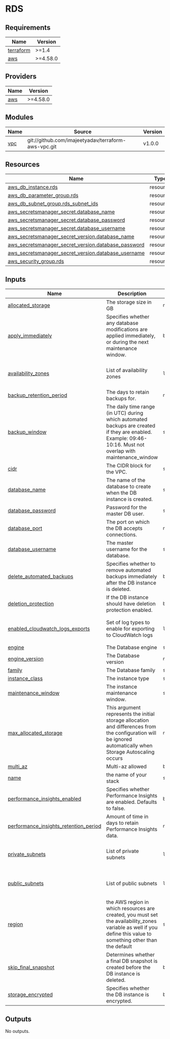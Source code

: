 # RDS

<!-- BEGINNING OF PRE-COMMIT-TERRAFORM DOCS HOOK -->
## Requirements

| Name | Version |
|------|---------|
| <a name="requirement_terraform"></a> [terraform](#requirement\_terraform) | >=1.4 |
| <a name="requirement_aws"></a> [aws](#requirement\_aws) | >=4.58.0 |

## Providers

| Name | Version |
|------|---------|
| <a name="provider_aws"></a> [aws](#provider\_aws) | >=4.58.0 |

## Modules

| Name | Source | Version |
|------|--------|---------|
| <a name="module_vpc"></a> [vpc](#module\_vpc) | git://github.com/imajeetyadav/terraform-aws-vpc.git | v1.0.0 |

## Resources

| Name | Type |
|------|------|
| [aws_db_instance.rds](https://registry.terraform.io/providers/hashicorp/aws/latest/docs/resources/db_instance) | resource |
| [aws_db_parameter_group.rds](https://registry.terraform.io/providers/hashicorp/aws/latest/docs/resources/db_parameter_group) | resource |
| [aws_db_subnet_group.rds_subnet_ids](https://registry.terraform.io/providers/hashicorp/aws/latest/docs/resources/db_subnet_group) | resource |
| [aws_secretsmanager_secret.database_name](https://registry.terraform.io/providers/hashicorp/aws/latest/docs/resources/secretsmanager_secret) | resource |
| [aws_secretsmanager_secret.database_password](https://registry.terraform.io/providers/hashicorp/aws/latest/docs/resources/secretsmanager_secret) | resource |
| [aws_secretsmanager_secret.database_username](https://registry.terraform.io/providers/hashicorp/aws/latest/docs/resources/secretsmanager_secret) | resource |
| [aws_secretsmanager_secret_version.database_name](https://registry.terraform.io/providers/hashicorp/aws/latest/docs/resources/secretsmanager_secret_version) | resource |
| [aws_secretsmanager_secret_version.database_password](https://registry.terraform.io/providers/hashicorp/aws/latest/docs/resources/secretsmanager_secret_version) | resource |
| [aws_secretsmanager_secret_version.database_username](https://registry.terraform.io/providers/hashicorp/aws/latest/docs/resources/secretsmanager_secret_version) | resource |
| [aws_security_group.rds](https://registry.terraform.io/providers/hashicorp/aws/latest/docs/resources/security_group) | resource |

## Inputs

| Name | Description | Type | Default | Required |
|------|-------------|------|---------|:--------:|
| <a name="input_allocated_storage"></a> [allocated\_storage](#input\_allocated\_storage) | The storage size in GB | `number` | `20` | no |
| <a name="input_apply_immediately"></a> [apply\_immediately](#input\_apply\_immediately) | Specifies whether any database modifications are applied immediately, or during the next maintenance window. | `bool` | `true` | no |
| <a name="input_availability_zones"></a> [availability\_zones](#input\_availability\_zones) | List of availability zones | `list(string)` | <pre>[<br>  "ap-south-1a",<br>  "ap-south-1b"<br>]</pre> | no |
| <a name="input_backup_retention_period"></a> [backup\_retention\_period](#input\_backup\_retention\_period) | The days to retain backups for. | `number` | `7` | no |
| <a name="input_backup_window"></a> [backup\_window](#input\_backup\_window) | The daily time range (in UTC) during which automated backups are created if they are enabled. Example: 09:46-10:16. Must not overlap with maintenance\_window | `string` | `"03:00-06:00"` | no |
| <a name="input_cidr"></a> [cidr](#input\_cidr) | The CIDR block for the VPC. | `string` | `"10.0.0.0/16"` | no |
| <a name="input_database_name"></a> [database\_name](#input\_database\_name) | The name of the database to create when the DB instance is created. | `string` | `"demo"` | no |
| <a name="input_database_password"></a> [database\_password](#input\_database\_password) | Password for the master DB user. | `string` | `"insecurepassword"` | no |
| <a name="input_database_port"></a> [database\_port](#input\_database\_port) | The port on which the DB accepts connections. | `number` | `5432` | no |
| <a name="input_database_username"></a> [database\_username](#input\_database\_username) | The master username for the database. | `string` | `"demo"` | no |
| <a name="input_delete_automated_backups"></a> [delete\_automated\_backups](#input\_delete\_automated\_backups) | Specifies whether to remove automated backups immediately after the DB instance is deleted. | `bool` | `true` | no |
| <a name="input_deletion_protection"></a> [deletion\_protection](#input\_deletion\_protection) | If the DB instance should have deletion protection enabled. | `bool` | `false` | no |
| <a name="input_enabled_cloudwatch_logs_exports"></a> [enabled\_cloudwatch\_logs\_exports](#input\_enabled\_cloudwatch\_logs\_exports) | Set of log types to enable for exporting to CloudWatch logs | `list(string)` | <pre>[<br>  "postgresql",<br>  "upgrade"<br>]</pre> | no |
| <a name="input_engine"></a> [engine](#input\_engine) | The Database engine | `string` | `"postgres"` | no |
| <a name="input_engine_version"></a> [engine\_version](#input\_engine\_version) | The Database version | `number` | `14.4` | no |
| <a name="input_family"></a> [family](#input\_family) | The Database family | `string` | `"postgres14"` | no |
| <a name="input_instance_class"></a> [instance\_class](#input\_instance\_class) | The instance type | `string` | `"db.t3.micro"` | no |
| <a name="input_maintenance_window"></a> [maintenance\_window](#input\_maintenance\_window) | The instance maintenance window. | `string` | `"Sat:00:00-Sat:03:00"` | no |
| <a name="input_max_allocated_storage"></a> [max\_allocated\_storage](#input\_max\_allocated\_storage) | This argument represents the initial storage allocation and differences from the configuration will be ignored automatically when Storage Autoscaling occurs | `number` | `100` | no |
| <a name="input_multi_az"></a> [multi\_az](#input\_multi\_az) | Multi-az allowed | `bool` | `false` | no |
| <a name="input_name"></a> [name](#input\_name) | the name of your stack | `string` | `"rds-example"` | no |
| <a name="input_performance_insights_enabled"></a> [performance\_insights\_enabled](#input\_performance\_insights\_enabled) | Specifies whether Performance Insights are enabled. Defaults to false. | `bool` | `true` | no |
| <a name="input_performance_insights_retention_period"></a> [performance\_insights\_retention\_period](#input\_performance\_insights\_retention\_period) | Amount of time in days to retain Performance Insights data. | `number` | `31` | no |
| <a name="input_private_subnets"></a> [private\_subnets](#input\_private\_subnets) | List of private subnets | `list(string)` | <pre>[<br>  "10.0.16.0/20",<br>  "10.0.48.0/20"<br>]</pre> | no |
| <a name="input_public_subnets"></a> [public\_subnets](#input\_public\_subnets) | List of public subnets | `list(string)` | <pre>[<br>  "10.0.0.0/20",<br>  "10.0.32.0/20"<br>]</pre> | no |
| <a name="input_region"></a> [region](#input\_region) | the AWS region in which resources are created, you must set the availability\_zones variable as well if you define this value to something other than the default | `string` | `"ap-south-1"` | no |
| <a name="input_skip_final_snapshot"></a> [skip\_final\_snapshot](#input\_skip\_final\_snapshot) | Determines whether a final DB snapshot is created before the DB instance is deleted. | `bool` | `true` | no |
| <a name="input_storage_encrypted"></a> [storage\_encrypted](#input\_storage\_encrypted) | Specifies whether the DB instance is encrypted. | `bool` | `true` | no |

## Outputs

No outputs.
<!-- END OF PRE-COMMIT-TERRAFORM DOCS HOOK -->
